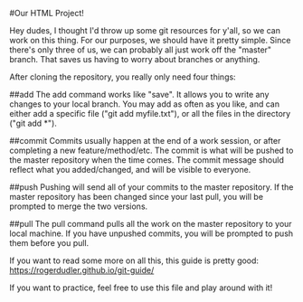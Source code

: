 #Our HTML Project!

Hey dudes, I thought I'd throw up some git resources for y'all, so we can work on this thing. For our purposes, we should have it pretty simple. Since there's only three of us, we can probably all just work off the "master" branch. That saves us having to worry about branches or anything. 

After cloning the repository, you really only need four things:

##add
The add command works like "save". It allows you to write any changes to your local branch. You may add as often as you like, and can either add a specific file ("git add myfile.txt"), or all the files in the directory ("git add *").

##commit
Commits usually happen at the end of a work session, or after completing a new feature/method/etc. The commit is what will be pushed to the master repository when the time comes. The commit message should reflect what you added/changed, and will be visible to everyone.

##push
Pushing will send all of your commits to the master repository. If the master repository has been changed since your last pull, you will be prompted to merge the two versions.

##pull
The pull command pulls all the work on the master repository to your local machine. If you have unpushed commits, you will be prompted to push them before you pull.

If you want to read some more on all this, this guide is pretty good: https://rogerdudler.github.io/git-guide/


If you want to practice, feel free to use this file and play around with it!
